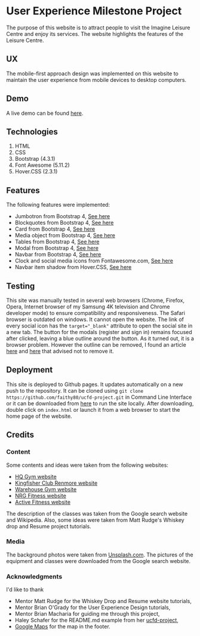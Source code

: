 # User Experience Milestone Project
The purpose of this website is to attract people to visit the Imagine Leisure Centre and enjoy its services. The website highlights the features of the Leisure Centre.

## UX
The mobile-first approach design was implemented on this website to maintain the user experience from mobile devices to desktop computers. 

## Demo
A live demo can be found [here](https://faithy80.github.io/ucfd-project/).

## Technologies
1. HTML
2. CSS
3. Bootstrap (4.3.1)
4. Font Awesome (5.11.2)
5. Hover.CSS (2.3.1)

## Features
The following features were implemented:
* Jumbotron from Bootstrap 4, [See here](https://getbootstrap.com/docs/4.3/components/jumbotron/)
* Blockquotes from Bootstrap 4, [See here](https://getbootstrap.com/docs/4.3/content/typography/#blockquotes)
* Card from Bootstrap 4, [See here](https://getbootstrap.com/docs/4.3/components/card/)
* Media object from Bootstrap 4, [See here](https://getbootstrap.com/docs/4.3/components/media-object/)
* Tables from Bootstrap 4, [See here](https://getbootstrap.com/docs/4.3/content/tables/)
* Modal from Bootstrap 4, [See here](https://getbootstrap.com/docs/4.3/components/modal/)
* Navbar from Bootstrap 4, [See here](https://getbootstrap.com/docs/4.3/components/navbar/)
* Clock and social media icons from Fontawesome.com, [See here](https://fontawesome.com/icons?d=gallery&m=free)
* Navbar item shadow from Hover.CSS, [See here](https://ianlunn.github.io/Hover/)

## Testing
This site was manually tested in several web browsers (Chrome, Firefox, Opera, Internet browser of my Samsung 4K television and Chrome developer mode) to ensure compatibility and responsiveness. The Safari browser is outdated on windows. It cannot open the website. The link of every social icon has the `target="_blank"` attribute to open the social site in a new tab. The button for the modals (register and sign in) remains focused after clicked, leaving a blue outline around the button. As it turned out, it is a browser problem. However the outline can be removed, I found an article [here](https://github.com/react-bootstrap/react-bootstrap/issues/1300) and [here](http://outlinenone.com/) that advised not to remove it.

## Deployment
This site is deployed to Github pages. It updates automatically on a new push to the repository. It can be cloned using `git clone https://github.com/faithy80/ucfd-project.git` in Command Line Interface or it can be downloaded from [here](https://github.com/faithy80/ucfd-project) to run the site locally. After downloading, double click on `index.html` or launch it from a web browser to start the home page of the website. 

## Credits

### Content
Some contents and ideas were taken from the following websites:
* [HQ Gym website](https://www.hqgym.ie/)
* [Kingfisher Club Renmore website](https://renmore.kingfisherclub.com/)
* [Warehouse Gym website](http://warehousegym.ie/)
* [NRG Fitness website](http://www.nrgfitness.ie/)
* [Active Fitness website](https://activefitness.ie/)

The description of the classes was taken from the Google search website and Wikipedia. Also, some ideas were taken from Matt Rudge's Whiskey drop and Resume project tutorials.

### Media
The background photos were taken from [Unsplash.com](https://unsplash.com). The pictures of the equipment and classes were downloaded from the Google search website.

### Acknowledgments
I'd like to thank
* Mentor Matt Rudge for the Whiskey Drop and Resume website tutorials,
* Mentor Brian O'Grady for the User Experience Design tutorials,
* Mentor Brian Macharia for guiding me through this project,
* Haley Schafer for the README.md example from her [ucfd-project](https://github.com/Code-Institute-Solutions/StudentExampleProjectGradeFive),
* [Google Maps](https://maps.google.ie) for the map in the footer.
